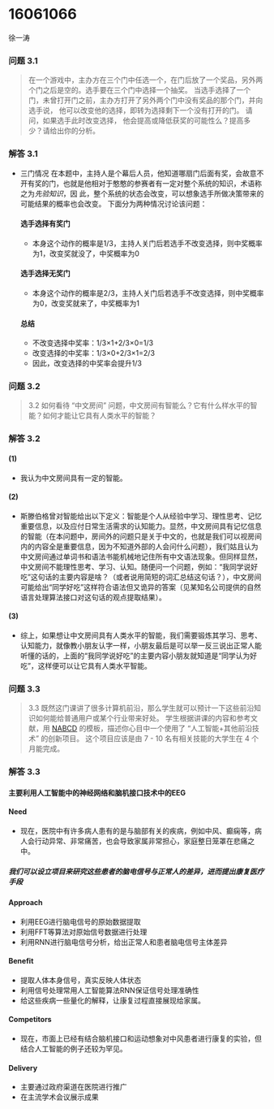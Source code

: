 # 16061066 
  徐一涛
### 问题 3.1

> 在一个游戏中，主办方在三个门中任选一个，在门后放了一个奖品，另外两个门之后是空的。选手要在三个门中选择一个抽奖。 当选手选择了一个门，未曾打开门之前，主办方打开了另外两个门中没有奖品的那个门，并向选手说， 他可以改变他的选择，即转为选择剩下一个没有打开的门。 请问，如果选手此时改变选择， 他会提高或降低获奖的可能性么？提高多少？请给出你的分析。

### 解答 3.1

* 三门情况
    在本题中，主持人是个幕后人员，他知道哪扇门后面有奖，会故意不开有奖的门，也就是他相对于憨憨的参赛者有一定对整个系统的知识，术语称之为*先验知识*，因     此，整个系统的状态会改变，可以想象选手所做决策带来的可能结果的概率也会改变。
    下面分为两种情况讨论该问题：
  #### 选手选择有奖门
  * 本身这个动作的概率是1/3，主持人关门后若选手不改变选择，则中奖概率为1，改变奖就没了，中奖概率为0
  #### 选手选择无奖门
  * 本身这个动作的概率是2/3，主持人关门后若选手不改变选择，则中奖概率为0，改变奖就来了，中奖概率为1
  #### 总结
  * 不改变选择中奖率：1/3×1+2/3×0=1/3
  * 改变选择的中奖率：1/3×0+2/3×1=2/3
  * 因此，改变选择的中奖率会提升1/3

### 问题 3.2

> 3.2 如何看待 “中文房间” 问题，中文房间有智能么？它有什么样水平的智能？如何才能让它具有人类水平的智能？

### 解答 3.2

#### (1)
* 我认为中文房间具有一定的智能。
#### (2)
* 斯滕伯格曾对智能给出以下定义：智能是个人从经验中学习、理性思考、记忆重要信息，以及应付日常生活需求的认知能力。显然，中文房间具有记忆信息的智能（在本问题中，房间外的问题只是关于中文的，也就是我们可以视房间内的内容全是重要信息，因为不知道外部的人会问什么问题），我们姑且认为中文房间通过单词书和语法书能机械地记住所有中文语法现象。但同样显然，中文房间不能理性思考、学习、认知。随便问一个问题，例如：“我同学说好吃”这句话的主要内容是啥？（或者说用简短的词汇总结这句话？），中文房间可能给出“同学好吃”这样符合语法但又诡异的答案（见某知名公司提供的自然语言处理算法接口对这句话的观点提取结果）。
#### (3)
* 综上，如果想让中文房间具有人类水平的智能，我们需要锻炼其学习、思考、认知能力，就像教小朋友认字一样，小朋友最后是可以举一反三说出正常人能听懂的话的，上面的“我同学说好吃”的主要内容小朋友就知道是“同学认为好吃”，这样便可以让它具有人类水平智能。
  

### 问题 3.3

> 3.3 既然这门课讲了很多计算机前沿，那么学生就可以预计一下这些前沿知识如何能给普通用户或某个行业带来好处。 学生根据讲课的内容和参考文献，用 [NABCD](https://www.cnblogs.com/xinz/archive/2010/12/01/1893323.html) 的模板，描述你心目中一个使用了 “人工智能+其他前沿技术” 的创新项目。 这个项目应该是由 7 - 10 名有相关技能的大学生在 4 个月能完成。 

### 解答 3.3

#### 主要利用人工智能中的神经网络和脑机接口技术中的EEG

#### Need

  * 现在，医院中有许多病人患有的是与脑部有关的疾病，例如中风、癫痫等，病人会行动异常、非常痛苦，也会导致家属非常担心，家庭整日笼罩在悲痛之中。

##### 我们可以设立项目来研究这些患者的脑电信号与正常人的差异，进而提出康复医疗手段

#### Approach
  * 利用EEG进行脑电信号的原始数据提取
  * 利用FFT等算法对原始信号数据进行处理
  * 利用RNN进行脑电信号分析，给出正常人和患者脑电信号主体差异

#### Benefit
  * 提取人体本身信号，真实反映人体状态
  * 利用信号处理常用人工智能算法RNN保证信号处理准确性
  * 给这些疾病一些量化的解释，让康复过程直接展现给家属。

#### Competitors

  * 现在，市面上已经有结合脑机接口和运动想象对中风患者进行康复的实验，但结合人工智能的例子还较为罕见。

#### Delivery
  * 主要通过政府渠道在医院进行推广
  * 在主流学术会议展示成果

